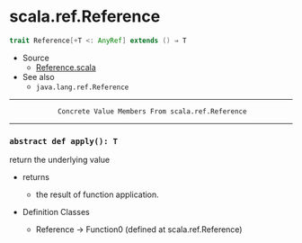 
#                             scala.ref.Reference                             #

```scala
trait Reference[+T <: AnyRef] extends () ⇒ T
```

* Source
  * [Reference.scala](https://github.com/scala/scala/tree/6d09a1ba5f/src/library/scala/ref/Reference.scala#L1)
* See also
  * `java.lang.ref.Reference`


--------------------------------------------------------------------------------
                Concrete Value Members From scala.ref.Reference
--------------------------------------------------------------------------------


### `abstract def apply(): T`                                                ###

return the underlying value

* returns
  * the result of function application.

* Definition Classes
  * Reference → Function0
(defined at scala.ref.Reference)
